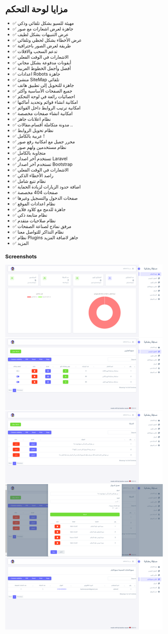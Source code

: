# مزايا لوحة التحكم


- ✅ مهيئة للسيو بشكل تلقائي وذكي
- ✅ جاهزة لعرض اشعارات مع صور
- ✅ عرض التنبيهات بشكل لطيف
- ✅ عرض الأخطاء بشكل لحظي وتلقائي
- ✅ طريقة لعرض الصور باحترافية
- ✅ تدعم السحب والافلات
- ✅ الاشعارات في الوقت الفعلي
- ✅ أيقونات مدفوعة بشكل مجاني
- ✅ أفضل وأجمل الخطوط العربية
- ✅ اعدادات Robots جاهزة
- ✅ منشئ SiteMap تلقائي
- ✅ جاهزة للتحويل إلى تطبيق هاتف
- ✅ جميع الصفحات الأساسية وأكثر
- ✅ احصائيات رائعة في لوحة التحكم
- ✅ امكانية انشاء قوائم وتحديد أماكنها
- ✅ امكانية ترتيب الروابط داخل القوائم
- ✅ امكانية انشاء صفحات مخصصة
- ✅ نظام اعلانات جاهز
- ✅ مدونة متكاملة أقسام،مقالات ..
- ✅ نظام تحويل الروابط
- ✅ عربية بالكامل !
- ✅ محرر جميل مع امكانية رفع صور
- ✅ نظام مستخدمين ولهم صور
- ✅ متجاوبة بالكامل
- ✅ تستخدم آخر اصدار Laravel
- ✅ تستخدم آخر اصدار Bootstrap
- ✅ الاشعارات في الوقت الفعلي
- ✅ راصد الأخطاء الذكي
- ✅ نظام تتبع شامل
- ✅ اضافة حدود الزيارات لزيادة الحماية
- ✅ صفحات 404 مخصصة
- ✅ صفحات الدخول والتسجيل وغيرها
- ✅ نظام اعدادات الموقع
- ✅ جاهزة للدمج مع كلاود فلاير
- ✅ نظام متابعة ذكي
- ✅ نظام صلاحيات متقدم
- ✅ مرفق نماذج لصناعة الصفحات
- ✅ نظام التذاكر للتواصل معنا
- ✅ نظام Plugins جاهز لاضافة المزيد
- ✅ المزيد 


### Screenshots


![screenshots/1.jpg](https://raw.githubusercontent.com/basharessam11/quiz/refs/heads/main/img/screenshots/1.png)
![screenshots/2.jpg](https://raw.githubusercontent.com/basharessam11/quiz/refs/heads/main/img/screenshots/2.png)
![screenshots/3.jpg](https://raw.githubusercontent.com/basharessam11/quiz/refs/heads/main/img/screenshots/3.png)
![screenshots/4.jpg](https://raw.githubusercontent.com/basharessam11/quiz/refs/heads/main/img/screenshots/4.png)
![screenshots/5.jpg](https://raw.githubusercontent.com/basharessam11/quiz/refs/heads/main/img/screenshots/5.png)




<!-- - ✅ Auto & Smart Seo
- ✅ Optimized Notifications With Images
- ✅ Smart Alerts
- ✅ Auto Js Validations
- ✅ Front End Alert
- ✅ Nice Image Viewing FancyBox
- ✅ Drag And drop Feature
- ✅ Fully Arabic 😀
- ✅ Smart Editor With Upload Images
- ✅ Select from Already uploaded Files
- ✅ Fully Profile System With Avatars ( Can Resize Avatar )
- ✅ Fully Responsive
- ✅ Intervally Getting Notifcations Out Of The Box
- ✅ FontAwesome PRO 💥 + ResponsiveFonts + Noto Sans Arabic fonts Included
- ✅ Robots.txt , SiteMapGenerator , manifest.json
- ✅ General Statistics On Home Page ( Traffic , New Users , Top Pages , Top Browsers , Top Devices , Top OSs , Top Ips , Top Users , and so on ... )
- ✅ basic pages ( contact , articles , privacy , terms , about , categories , redirections )
- ✅ You can Create Menus With Links ( can change order by Drag And drop )
- ✅ Ability to Create custom pages
- ✅ Smart Error Listeners
- ✅ Smart Traffic tracker
- ✅ RateLimit Plugin
- ✅ Custom 404 Page
- ✅ Nice Login , Register and Confirm Email Pages
- ✅ Most Common Settings
- ✅ Ready to integrate CloudFlare Firewall
- ✅ Smart Logging System -->
    
 
 
